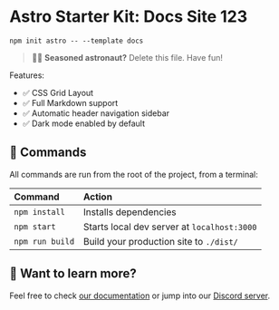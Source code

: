 # Astro Starter Kit: Docs Site 123

```
npm init astro -- --template docs
```

> 🧑‍🚀 **Seasoned astronaut?** Delete this file. Have fun!

Features:

- ✅ CSS Grid Layout
- ✅ Full Markdown support
- ✅ Automatic header navigation sidebar
- ✅ Dark mode enabled by default

## 🧞 Commands

All commands are run from the root of the project, from a terminal:

| Command         | Action                                      |
|:----------------|:--------------------------------------------|
| `npm install`   | Installs dependencies                       |
| `npm start`     | Starts local dev server at `localhost:3000` |
| `npm run build` | Build your production site to `./dist/`     |

## 👀 Want to learn more?

Feel free to check [our documentation](https://github.com/snowpackjs/astro) or jump into our [Discord server](https://astro.build/chat).
